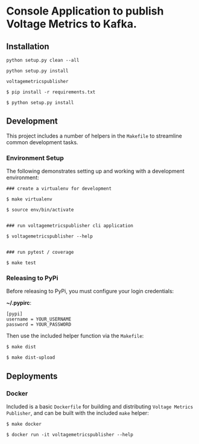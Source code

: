 # Console Application to publish Voltage Metrics to Kafka.

## Installation

```
python setup.py clean --all

python setup.py install

voltagemetricspublisher

```

```
$ pip install -r requirements.txt

$ python setup.py install
```

## Development

This project includes a number of helpers in the `Makefile` to streamline common development tasks.

### Environment Setup

The following demonstrates setting up and working with a development environment:

```
### create a virtualenv for development

$ make virtualenv

$ source env/bin/activate


### run voltagemetricspublisher cli application

$ voltagemetricspublisher --help


### run pytest / coverage

$ make test
```


### Releasing to PyPi

Before releasing to PyPi, you must configure your login credentials:

**~/.pypirc**:

```
[pypi]
username = YOUR_USERNAME
password = YOUR_PASSWORD
```

Then use the included helper function via the `Makefile`:

```
$ make dist

$ make dist-upload
```

## Deployments

### Docker

Included is a basic `Dockerfile` for building and distributing `Voltage Metrics Publisher`,
and can be built with the included `make` helper:

```
$ make docker

$ docker run -it voltagemetricspublisher --help
```
